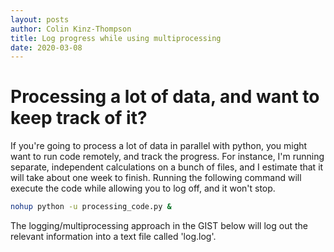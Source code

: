 ```yaml
---
layout: posts
author: Colin Kinz-Thompson
title: Log progress while using multiprocessing
date: 2020-03-08
---
```


# Processing a lot of data, and want to keep track of it?

If you're going to process a lot of data in parallel with python, you might want to run code remotely, and track the progress. For instance, I'm running separate, independent calculations on a bunch of files, and I estimate that it will take about one week to finish. Running the following command will execute the code while allowing you to log off, and it won't stop.

``` bash
nohup python -u processing_code.py &
```

The logging/multiprocessing approach in the GIST below will log out the relevant information into a text file called 'log.log'.

<script src="https://gist.github.com/ckinzthompson/df4c3313c488f08d881d3aa188d963b8.js"></script>
